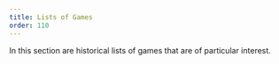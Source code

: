 ```yaml
---
title: Lists of Games
order: 110
---
```


In this section are historical lists of games that are of particular interest.
